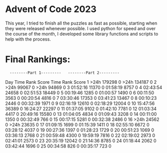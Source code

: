 # Advent of Code 2023

This year, I tried to finish all the puzzles as fast as possible, starting when they were released whenever possible. I used python for speed and over the course of the month, I developed some library functions and scripts to help with the process.

# Final Rankings:

      --------Part 1---------   --------Part 2---------
Day       Time    Rank  Score       Time    Rank  Score
  1       >24h  179298      0       >24h  134187      0
  2       >24h   99067      0       >24h   94869      0
  3   01:52:16   11370      0   01:58:19    8757      0
  4   02:43:54   24658      0   02:51:53   18449      0
  5   00:19:46    1285      0   01:00:57    1490      0
  6   00:11:50    3563      0   00:20:54    4816      0
  7   03:30:46   17353      0   03:41:23   13467      0
  8   00:10:23    2446      0   00:32:39    1971      0
  9   02:16:19   12610      0   02:18:29   12004      0
 10   15:47:56   36389      0   16:24:27   22297      0
 11   01:37:05    9102      0   01:42:10    7781      0
 12   01:03:34    4417      0   20:49:16   15580      0
 13   01:04:05    4834      0   01:09:43    3208      0
 14   00:11:00    1350      0   00:32:49     766      0
 15   00:17:15    5281      0   00:32:38    2486      0
 16       >24h   24562      0       >24h   23635      0
 17   01:09:15    1699      0   01:15:39    1411      0
 18   02:55:10    6672      0   03:28:12    4037      0
 19   00:27:36    1397      0   01:28:23    1729      0
 20   00:51:23    1069      0   03:36:13    2768      0
 21   00:59:48    4300      0   19:59:19    7816      0
 22   02:19:02    2973      0   02:41:01    2573      0
 23   20:35:19   12042      0   21:14:36    8785      0
 24   01:18:44    2062      0   03:42:44    1696      0
 25   00:34:58     826      0   00:35:17     723      0
